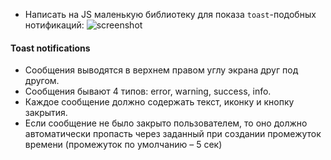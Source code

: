 - Написать на JS маленькую библиотеку для показа `toast`-подобных нотификаций:
![screenshot](https://user-images.githubusercontent.com/442126/124349857-1117a000-dbfa-11eb-9b81-bd11d2d6b189.png)
#### Toast notifications
- Сообщения выводятся в верхнем правом углу экрана друг под другом.
- Сообщения бывают 4 типов: error, warning, success, info.
- Каждое сообщение должно содержать текст, иконку и кнопку закрытия.
- Если сообщение не было закрыто пользователем, то оно должно автоматически пропасть через заданный при создании промежуток времени (промежуток по умолчанию – 5 сек)
